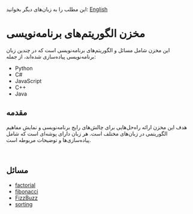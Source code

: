 این مطلب را به زبان‌های دیگر بخوانید: [English](/README.md)

# مخزن الگوریتم‌های برنامه‌نویسی

این مخزن شامل مسائل و الگوریتم‌های برنامه‌نویسی است که در چندین زبان برنامه‌نویسی پیاده‌سازی شده‌اند، از جمله:

- Python
- C#
- JavaScript
- C++
- Java

## مقدمه

هدف این مخزن ارائه راه‌حل‌هایی برای چالش‌های رایج برنامه‌نویسی و نمایش مفاهیم الگوریتمی در زبان‌های مختلف است. هر زبان دارای پوشه‌ای است که شامل پیاده‌سازی‌ها و توضیحات مربوطه است.

<br/>

## مسائل
- [factorial](/factorial/README.fa.md)
- [fibonacci](/fibonacci/README.fa.md)
- [FizzBuzz](#)
- [sorting](#)